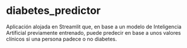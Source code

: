 # diabetes_predictor
Aplicación alojada en Streamlit que, en base a un modelo de Inteligencia Artificial previamente entrenado, puede predecir en base a unos valores clínicos si una persona padece o no diabetes.
